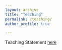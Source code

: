 ```yaml
---
layout: archive
title: "Teaching"
permalink: /teaching/
author_profile: true

---
```


Teaching Statement <a href="/files/Teachingstatement.pdf" target="_blank">here</a>
